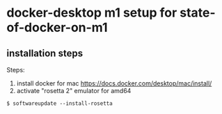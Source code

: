 # docker-desktop m1 setup for state-of-docker-on-m1


## installation steps

Steps:

1. install docker for mac https://docs.docker.com/desktop/mac/install/
2. activate "rosetta 2" emulator for amd64

```console
$ softwareupdate --install-rosetta
```